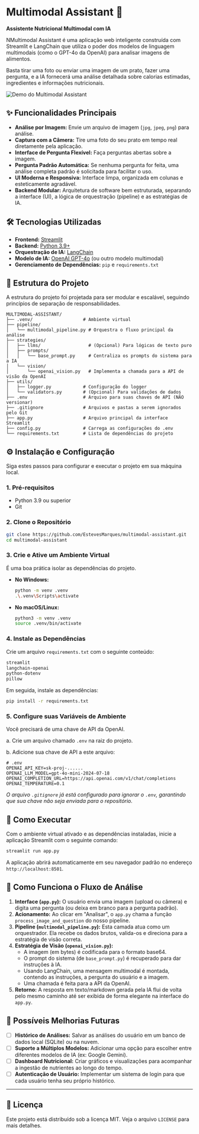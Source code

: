 # Multimodal Assistant 🥗

**Assistente Nutricional Multimodal com IA**

NMultimodal Assistant é uma aplicação web inteligente construída com Streamlit e LangChain que utiliza o poder dos modelos de linguagem multimodais (como o GPT-4o da OpenAI) para analisar imagens de alimentos.

Basta tirar uma foto ou enviar uma imagem de um prato, fazer uma pergunta, e a IA fornecerá uma análise detalhada sobre calorias estimadas, ingredientes e informações nutricionais.

![Demo do Multimodal Assistant](https://iaplaybook.tech/images/posts/multimodal-assistant-demo.gif) 


## ✨ Funcionalidades Principais

-   **Análise por Imagem:** Envie um arquivo de imagem (`jpg`, `jpeg`, `png`) para análise.
-   **Captura com a Câmera:** Tire uma foto do seu prato em tempo real diretamente pela aplicação.
-   **Interface de Pergunta Flexível:** Faça perguntas abertas sobre a imagem.
-   **Pergunta Padrão Automática:** Se nenhuma pergunta for feita, uma análise completa padrão é solicitada para facilitar o uso.
-   **UI Moderna e Responsiva:** Interface limpa, organizada em colunas e esteticamente agradável.
-   **Backend Modular:** Arquitetura de software bem estruturada, separando a interface (UI), a lógica de orquestração (pipeline) e as estratégias de IA.


## 🛠️ Tecnologias Utilizadas

-   **Frontend:** [Streamlit](https://streamlit.io/)
-   **Backend:** [Python 3.9+](https://www.python.org/)
-   **Orquestração de IA:** [LangChain](https://www.langchain.com/)
-   **Modelo de IA:** [OpenAI GPT-4o](https://openai.com/index/hello-gpt-4o/) (ou outro modelo multimodal)
-   **Gerenciamento de Dependências:** `pip` e `requirements.txt`


## 📂 Estrutura do Projeto

A estrutura do projeto foi projetada para ser modular e escalável, seguindo princípios de separação de responsabilidades.

```
MULTIMODAL-ASSISTANT/
├── .venv/                   # Ambiente virtual
├── pipeline/
│   └── multimodal_pipeline.py # Orquestra o fluxo principal da análise
├── strategies/
│   ├── llms/                  # (Opcional) Para lógicas de texto puro
│   ├── prompts/
│   │   └── base_prompt.py     # Centraliza os prompts do sistema para a IA
│   └── vision/
│       └── openai_vision.py   # Implementa a chamada para a API de visão da OpenAI
├── utils/
│   ├── logger.py            # Configuração do logger
│   └── validators.py        # (Opcional) Para validações de dados
├── .env                     # Arquivo para suas chaves de API (NÃO versionar)
├── .gitignore               # Arquivos e pastas a serem ignorados pelo Git
├── app.py                   # Arquivo principal da interface Streamlit
├── config.py                # Carrega as configurações do .env
└── requirements.txt         # Lista de dependências do projeto
```


## ⚙️ Instalação e Configuração

Siga estes passos para configurar e executar o projeto em sua máquina local.

### 1. Pré-requisitos

-   Python 3.9 ou superior
-   Git

### 2. Clone o Repositório

```bash
git clone https://github.com/EstevesMarques/multimodal-assistant.git
cd multimodal-assistant
```

### 3. Crie e Ative um Ambiente Virtual

É uma boa prática isolar as dependências do projeto.

-   **No Windows:**
    ```bash
    python -m venv .venv
    .\.venv\Scripts\activate
    ```

-   **No macOS/Linux:**
    ```bash
    python3 -m venv .venv
    source .venv/bin/activate
    ```

### 4. Instale as Dependências

Crie um arquivo `requirements.txt` com o seguinte conteúdo:

```txt
streamlit
langchain-openai
python-dotenv
pillow
```

Em seguida, instale as dependências:

```bash
pip install -r requirements.txt
```

### 5. Configure suas Variáveis de Ambiente

Você precisará de uma chave de API da OpenAI.

a. Crie um arquivo chamado `.env` na raiz do projeto.

b. Adicione sua chave de API a este arquivo:

```
# .env
OPENAI_API_KEY=sk-proj-......
OPENAI_LLM_MODEL=gpt-4o-mini-2024-07-18
OPENAI_COMPLETION_URL=https://api.openai.com/v1/chat/completions
OPENAI_TEMPERATURE=0.1
```

*O arquivo `.gitignore` já está configurado para ignorar o `.env`, garantindo que sua chave não seja enviada para o repositório.*


## 🚀 Como Executar

Com o ambiente virtual ativado e as dependências instaladas, inicie a aplicação Streamlit com o seguinte comando:

```bash
streamlit run app.py
```

A aplicação abrirá automaticamente em seu navegador padrão no endereço `http://localhost:8501`.


## 🧠 Como Funciona o Fluxo de Análise

1.  **Interface (`app.py`):** O usuário envia uma imagem (upload ou câmera) e digita uma pergunta (ou deixa em branco para a pergunta padrão).
2.  **Acionamento:** Ao clicar em "Analisar", o `app.py` chama a função `process_image_and_question` do nosso pipeline.
3.  **Pipeline (`multimodal_pipeline.py`):** Esta camada atua como um orquestrador. Ela recebe os dados brutos, valida-os e direciona para a estratégia de visão correta.
4.  **Estratégia de Visão (`openai_vision.py`):**
    -   A imagem (em bytes) é codificada para o formato base64.
    -   O prompt do sistema (de `base_prompt.py`) é recuperado para dar instruções à IA.
    -   Usando LangChain, uma mensagem multimodal é montada, contendo as instruções, a pergunta do usuário e a imagem.
    -   Uma chamada é feita para a API da OpenAI.
5.  **Retorno:** A resposta em texto/markdown gerada pela IA flui de volta pelo mesmo caminho até ser exibida de forma elegante na interface do `app.py`.


## 🔮 Possíveis Melhorias Futuras

-   [ ] **Histórico de Análises:** Salvar as análises do usuário em um banco de dados local (SQLite) ou na nuvem.
-   [ ] **Suporte a Múltiplos Modelos:** Adicionar uma opção para escolher entre diferentes modelos de IA (ex: Google Gemini).
-   [ ] **Dashboard Nutricional:** Criar gráficos e visualizações para acompanhar a ingestão de nutrientes ao longo do tempo.
-   [ ] **Autenticação de Usuário:** Implementar um sistema de login para que cada usuário tenha seu próprio histórico.

---

## 📄 Licença

Este projeto está distribuído sob a licença MIT. Veja o arquivo `LICENSE` para mais detalhes.